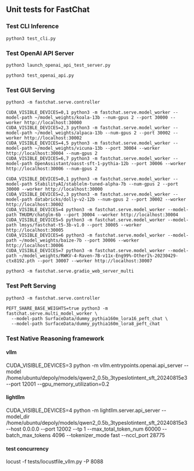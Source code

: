 ## Unit tests for FastChat

### Test CLI Inference

```
python3 test_cli.py
```

### Test OpenAI API Server

```
python3 launch_openai_api_test_server.py
```

```
python3 test_openai_api.py
```

### Test GUI Serving

```
python3 -m fastchat.serve.controller
```

```
CUDA_VISIBLE_DEVICES=0,1 python3 -m fastchat.serve.model_worker --model-path ~/model_weights/koala-13b --num-gpus 2 --port 30000 --worker http://localhost:30000
CUDA_VISIBLE_DEVICES=2,3 python3 -m fastchat.serve.model_worker --model-path ~/model_weights/alpaca-13b --num-gpus 2 --port 30002 --worker http://localhost:30002
CUDA_VISIBLE_DEVICES=4,5 python3 -m fastchat.serve.model_worker --model-path ~/model_weights/vicuna-13b --port 30004 --worker http://localhost:30004 --num-gpus 2
CUDA_VISIBLE_DEVICES=6,7 python3 -m fastchat.serve.model_worker --model-path OpenAssistant/oasst-sft-1-pythia-12b --port 30006 --worker http://localhost:30006 --num-gpus 2

CUDA_VISIBLE_DEVICES=0,1 python3 -m fastchat.serve.model_worker --model-path StabilityAI/stablelm-tuned-alpha-7b --num-gpus 2 --port 30000 --worker http://localhost:30000
CUDA_VISIBLE_DEVICES=2,3 python3 -m fastchat.serve.model_worker --model-path databricks/dolly-v2-12b --num-gpus 2 --port 30002 --worker http://localhost:30002
CUDA_VISIBLE_DEVICES=4 python3 -m fastchat.serve.model_worker --model-path THUDM/chatglm-6b --port 30004 --worker http://localhost:30004
CUDA_VISIBLE_DEVICES=5 python3 -m fastchat.serve.model_worker --model-path lmsys/fastchat-t5-3b-v1.0 --port 30005 --worker http://localhost:30005
CUDA_VISIBLE_DEVICES=6 python3 -m fastchat.serve.model_worker --model-path ~/model_weights/baize-7b --port 30006 --worker http://localhost:30006
CUDA_VISIBLE_DEVICES=7 python3 -m fastchat.serve.model_worker --model-path ~/model_weights/RWKV-4-Raven-7B-v11x-Eng99%-Other1%-20230429-ctx8192.pth --port 30007 --worker http://localhost:30007
```

```
python3 -m fastchat.serve.gradio_web_server_multi
```

### Test Peft Serving

```
python3 -m fastchat.serve.controller
```

```
PEFT_SHARE_BASE_WEIGHTS=true python3 -m fastchat.serve.multi_model_worker \
  --model-path SurfaceData/dummy_pythia160m_lora16_peft_chat \
  --model-path SurfaceData/dummy_pythia160m_lora8_peft_chat
```
### Test Native Reasoning framework
#### vllm 
CUDA_VISIBLE_DEVICES=3 python -m vllm.entrypoints.openai.api_server --model  /home/ubuntu/depoly/models/qwen2_0.5b_3typeslotintent_sft_20240815e3 --port 12001  --gpu_memory_utilization=0.2
#### lightllm
CUDA_VISIBLE_DEVICES=4 python -m lightllm.server.api_server --model_dir /home/ubuntu/depoly/models/qwen2_0.5b_3typeslotintent_sft_20240815e3 --host 0.0.0.0   --port 12002 --tp 1 --max_total_token_num 60000 --batch_max_tokens 4096 --tokenizer_mode fast --nccl_port 28775
#### test concurrency
locust -f tests/locustfile_vllm.py -P 8088
